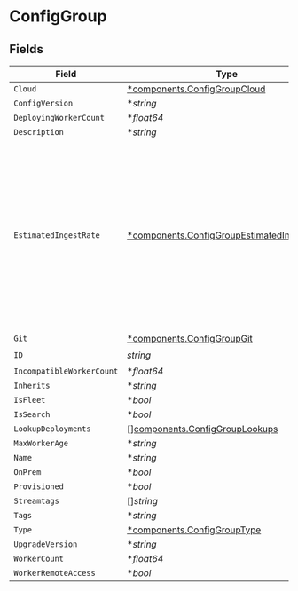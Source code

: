 # ConfigGroup


## Fields

| Field                                                                                                                                                     | Type                                                                                                                                                      | Required                                                                                                                                                  | Description                                                                                                                                               |
| --------------------------------------------------------------------------------------------------------------------------------------------------------- | --------------------------------------------------------------------------------------------------------------------------------------------------------- | --------------------------------------------------------------------------------------------------------------------------------------------------------- | --------------------------------------------------------------------------------------------------------------------------------------------------------- |
| `Cloud`                                                                                                                                                   | [*components.ConfigGroupCloud](../../models/components/configgroupcloud.md)                                                                               | :heavy_minus_sign:                                                                                                                                        | N/A                                                                                                                                                       |
| `ConfigVersion`                                                                                                                                           | **string*                                                                                                                                                 | :heavy_minus_sign:                                                                                                                                        | N/A                                                                                                                                                       |
| `DeployingWorkerCount`                                                                                                                                    | **float64*                                                                                                                                                | :heavy_minus_sign:                                                                                                                                        | N/A                                                                                                                                                       |
| `Description`                                                                                                                                             | **string*                                                                                                                                                 | :heavy_minus_sign:                                                                                                                                        | N/A                                                                                                                                                       |
| `EstimatedIngestRate`                                                                                                                                     | [*components.ConfigGroupEstimatedIngestRate](../../models/components/configgroupestimatedingestrate.md)                                                   | :heavy_minus_sign:                                                                                                                                        | Maximum expected volume of data ingested by the @{group}. (This setting is available only on @{group}s consisting of Cribl-managed Cribl.Cloud @{node}s.) |
| `Git`                                                                                                                                                     | [*components.ConfigGroupGit](../../models/components/configgroupgit.md)                                                                                   | :heavy_minus_sign:                                                                                                                                        | N/A                                                                                                                                                       |
| `ID`                                                                                                                                                      | *string*                                                                                                                                                  | :heavy_check_mark:                                                                                                                                        | N/A                                                                                                                                                       |
| `IncompatibleWorkerCount`                                                                                                                                 | **float64*                                                                                                                                                | :heavy_minus_sign:                                                                                                                                        | N/A                                                                                                                                                       |
| `Inherits`                                                                                                                                                | **string*                                                                                                                                                 | :heavy_minus_sign:                                                                                                                                        | N/A                                                                                                                                                       |
| `IsFleet`                                                                                                                                                 | **bool*                                                                                                                                                   | :heavy_minus_sign:                                                                                                                                        | N/A                                                                                                                                                       |
| `IsSearch`                                                                                                                                                | **bool*                                                                                                                                                   | :heavy_minus_sign:                                                                                                                                        | N/A                                                                                                                                                       |
| `LookupDeployments`                                                                                                                                       | [][components.ConfigGroupLookups](../../models/components/configgrouplookups.md)                                                                          | :heavy_minus_sign:                                                                                                                                        | N/A                                                                                                                                                       |
| `MaxWorkerAge`                                                                                                                                            | **string*                                                                                                                                                 | :heavy_minus_sign:                                                                                                                                        | N/A                                                                                                                                                       |
| `Name`                                                                                                                                                    | **string*                                                                                                                                                 | :heavy_minus_sign:                                                                                                                                        | N/A                                                                                                                                                       |
| `OnPrem`                                                                                                                                                  | **bool*                                                                                                                                                   | :heavy_minus_sign:                                                                                                                                        | N/A                                                                                                                                                       |
| `Provisioned`                                                                                                                                             | **bool*                                                                                                                                                   | :heavy_minus_sign:                                                                                                                                        | N/A                                                                                                                                                       |
| `Streamtags`                                                                                                                                              | []*string*                                                                                                                                                | :heavy_minus_sign:                                                                                                                                        | N/A                                                                                                                                                       |
| `Tags`                                                                                                                                                    | **string*                                                                                                                                                 | :heavy_minus_sign:                                                                                                                                        | N/A                                                                                                                                                       |
| `Type`                                                                                                                                                    | [*components.ConfigGroupType](../../models/components/configgrouptype.md)                                                                                 | :heavy_minus_sign:                                                                                                                                        | N/A                                                                                                                                                       |
| `UpgradeVersion`                                                                                                                                          | **string*                                                                                                                                                 | :heavy_minus_sign:                                                                                                                                        | N/A                                                                                                                                                       |
| `WorkerCount`                                                                                                                                             | **float64*                                                                                                                                                | :heavy_minus_sign:                                                                                                                                        | N/A                                                                                                                                                       |
| `WorkerRemoteAccess`                                                                                                                                      | **bool*                                                                                                                                                   | :heavy_minus_sign:                                                                                                                                        | N/A                                                                                                                                                       |